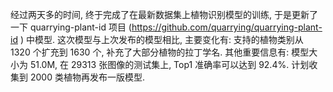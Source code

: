 经过两天多的时间, 终于完成了在最新数据集上植物识别模型的训练, 于是更新了一下 quarrying-plant-id 项目 (https://github.com/quarrying/quarrying-plant-id ) 中模型. 这次模型与上次发布的模型相比, 主要变化有: 支持的植物类别从 1320 个扩充到 1630 个, 补充了大部分植物的拉丁学名. 其他重要信息有: 模型大小为 51.0M, 在 29313 张图像的测试集上, Top1 准确率可以达到 92.4%. 计划收集到 2000 类植物再发布一版模型.